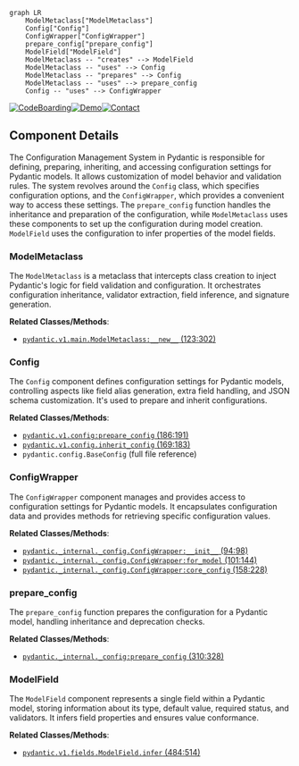 ```mermaid
graph LR
    ModelMetaclass["ModelMetaclass"]
    Config["Config"]
    ConfigWrapper["ConfigWrapper"]
    prepare_config["prepare_config"]
    ModelField["ModelField"]
    ModelMetaclass -- "creates" --> ModelField
    ModelMetaclass -- "uses" --> Config
    ModelMetaclass -- "prepares" --> Config
    ModelMetaclass -- "uses" --> prepare_config
    Config -- "uses" --> ConfigWrapper
```
[![CodeBoarding](https://img.shields.io/badge/Generated%20by-CodeBoarding-9cf?style=flat-square)](https://github.com/CodeBoarding/GeneratedOnBoardings)[![Demo](https://img.shields.io/badge/Try%20our-Demo-blue?style=flat-square)](https://www.codeboarding.org/demo)[![Contact](https://img.shields.io/badge/Contact%20us%20-%20codeboarding@gmail.com-lightgrey?style=flat-square)](mailto:codeboarding@gmail.com)

## Component Details

The Configuration Management System in Pydantic is responsible for defining, preparing, inheriting, and accessing configuration settings for Pydantic models. It allows customization of model behavior and validation rules. The system revolves around the `Config` class, which specifies configuration options, and the `ConfigWrapper`, which provides a convenient way to access these settings. The `prepare_config` function handles the inheritance and preparation of the configuration, while `ModelMetaclass` uses these components to set up the configuration during model creation. `ModelField` uses the configuration to infer properties of the model fields.

### ModelMetaclass
The `ModelMetaclass` is a metaclass that intercepts class creation to inject Pydantic's logic for field validation and configuration. It orchestrates configuration inheritance, validator extraction, field inference, and signature generation.


**Related Classes/Methods**:

- <a href="https://github.com/pydantic/pydantic/blob/master/pydantic/v1/main.py#L123-L302" target="_blank" rel="noopener noreferrer">`pydantic.v1.main.ModelMetaclass:__new__` (123:302)</a>


### Config
The `Config` component defines configuration settings for Pydantic models, controlling aspects like field alias generation, extra field handling, and JSON schema customization. It's used to prepare and inherit configurations.


**Related Classes/Methods**:

- <a href="https://github.com/pydantic/pydantic/blob/master/pydantic/v1/config.py#L186-L191" target="_blank" rel="noopener noreferrer">`pydantic.v1.config:prepare_config` (186:191)</a>
- <a href="https://github.com/pydantic/pydantic/blob/master/pydantic/v1/config.py#L169-L183" target="_blank" rel="noopener noreferrer">`pydantic.v1.config.inherit_config` (169:183)</a>
- `pydantic.config.BaseConfig` (full file reference)


### ConfigWrapper
The `ConfigWrapper` component manages and provides access to configuration settings for Pydantic models. It encapsulates configuration data and provides methods for retrieving specific configuration values.


**Related Classes/Methods**:

- <a href="https://github.com/pydantic/pydantic/blob/master/pydantic/_internal/_config.py#L94-L98" target="_blank" rel="noopener noreferrer">`pydantic._internal._config.ConfigWrapper:__init__` (94:98)</a>
- <a href="https://github.com/pydantic/pydantic/blob/master/pydantic/_internal/_config.py#L101-L144" target="_blank" rel="noopener noreferrer">`pydantic._internal._config.ConfigWrapper:for_model` (101:144)</a>
- <a href="https://github.com/pydantic/pydantic/blob/master/pydantic/_internal/_config.py#L158-L228" target="_blank" rel="noopener noreferrer">`pydantic._internal._config.ConfigWrapper:core_config` (158:228)</a>


### prepare_config
The `prepare_config` function prepares the configuration for a Pydantic model, handling inheritance and deprecation checks.


**Related Classes/Methods**:

- <a href="https://github.com/pydantic/pydantic/blob/master/pydantic/_internal/_config.py#L310-L328" target="_blank" rel="noopener noreferrer">`pydantic._internal._config:prepare_config` (310:328)</a>


### ModelField
The `ModelField` component represents a single field within a Pydantic model, storing information about its type, default value, required status, and validators. It infers field properties and ensures value conformance.


**Related Classes/Methods**:

- <a href="https://github.com/pydantic/pydantic/blob/master/pydantic/v1/fields.py#L484-L514" target="_blank" rel="noopener noreferrer">`pydantic.v1.fields.ModelField.infer` (484:514)</a>